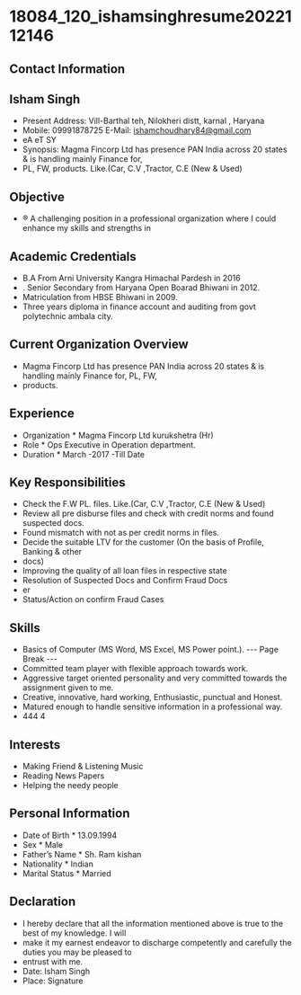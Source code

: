 # 18084_120_ishamsinghresume2022112146

## Contact Information



## Isham Singh

* Present Address: Vill-Barthal teh, Nilokheri distt, karnal , Haryana
* Mobile: 09991878725 E-Mail: ishamchoudhary84@gmail.com
* eA eT SY
* Synopsis: Magma Fincorp Ltd has presence PAN India across 20 states & is handling mainly Finance for,
* PL, FW, products. Like.(Car, C.V ,Tractor, C.E (New & Used)


## Objective

* ® A challenging position in a professional organization where I could enhance my skills and strengths in


## Academic Credentials

* B.A From Arni University Kangra Himachal Pardesh in 2016
* . Senior Secondary from Haryana Open Boarad Bhiwani in 2012.
* Matriculation from HBSE Bhiwani in 2009.
* Three years diploma in finance account and auditing from govt polytechnic ambala city.


## Current Organization Overview

* Magma Fincorp Ltd has presence PAN India across 20 states & is handling mainly Finance for, PL, FW,
* products.


## Experience

* Organization * Magma Fincorp Ltd kurukshetra (Hr)
* Role * Ops Executive in Operation department.
* Duration * March -2017 -Till Date


## Key Responsibilities

* Check the F.W PL. files. Like.(Car, C.V ,Tractor, C.E (New & Used)
* Review all pre disburse files and check with credit norms and found suspected docs.
* Found mismatch with not as per credit norms in files.
* Decide the suitable LTV for the customer (On the basis of Profile, Banking & other
* docs)
* Improving the quality of all loan files in respective state
* Resolution of Suspected Docs and Confirm Fraud Docs
* er
* Status/Action on confirm Fraud Cases


## Skills

* Basics of Computer (MS Word, MS Excel, MS Power point.).
--- Page Break ---
* Committed team player with flexible approach towards work.
* Aggressive target oriented personality and very committed towards the assignment given to me.
* Creative, innovative, hard working, Enthusiastic, punctual and Honest.
* Matured enough to handle sensitive information in a professional way.
* 444 4


## Interests

* Making Friend & Listening Music
* Reading News Papers
* Helping the needy people


## Personal Information

* Date of Birth * 13.09.1994
* Sex * Male
* Father’s Name * Sh. Ram kishan
* Nationality * Indian
* Marital Status * Married


## Declaration

* I hereby declare that all the information mentioned above is true to the best of my knowledge. I will
* make it my earnest endeavor to discharge competently and carefully the duties you may be pleased to
* entrust with me.
* Date: Isham Singh
* Place: Signature


